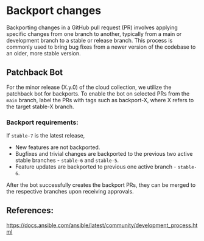 # Backport changes

Backporting changes in a GitHub pull request (PR) involves applying specific changes from one branch to another, typically from a main or development branch to a stable or release branch. This process is commonly used to bring bug fixes from a newer version of the codebase to an older, more stable version.


## Patchback Bot

For the minor release (X.y.0) of the cloud collection, we utilize the patchback bot for backports. To enable the bot on selected PRs from the `main` branch, label the PRs with tags such as backport-X, where X refers to the target stable-X branch.

### Backport requirements:

If `stable-7` is the latest release,

* New features are not backported.
* Bugfixes and trivial changes  are backported to the previous two active stable branches - `stable-6` and `stable-5`.
* Feature updates are backported to previous one active branch - `stable-6`.

After the bot successfully creates the backport PRs, they can be merged to the respective branches upon receiving approvals.

## References:
https://docs.ansible.com/ansible/latest/community/development_process.html